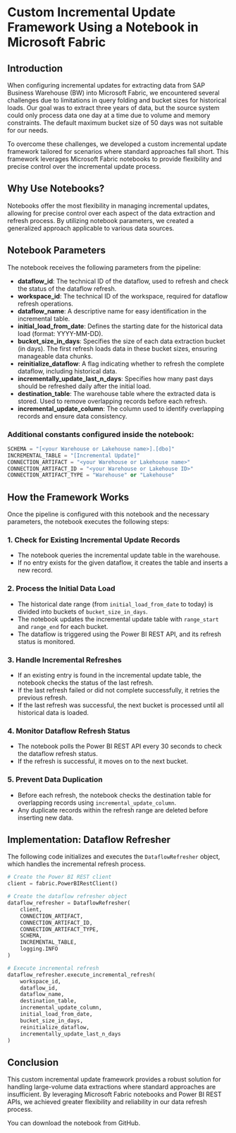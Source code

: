 # Custom Incremental Update Framework Using a Notebook in Microsoft Fabric

## Introduction
When configuring incremental updates for extracting data from SAP Business Warehouse (BW) into Microsoft Fabric, we encountered several challenges due to limitations in query folding and bucket sizes for historical loads. Our goal was to extract three years of data, but the source system could only process data one day at a time due to volume and memory constraints. The default maximum bucket size of 50 days was not suitable for our needs.

To overcome these challenges, we developed a custom incremental update framework tailored for scenarios where standard approaches fall short. This framework leverages Microsoft Fabric notebooks to provide flexibility and precise control over the incremental update process.

## Why Use Notebooks?
Notebooks offer the most flexibility in managing incremental updates, allowing for precise control over each aspect of the data extraction and refresh process. By utilizing notebook parameters, we created a generalized approach applicable to various data sources.

## Notebook Parameters
The notebook receives the following parameters from the pipeline:

- **dataflow_id**: The technical ID of the dataflow, used to refresh and check the status of the dataflow refresh.
- **workspace_id**: The technical ID of the workspace, required for dataflow refresh operations.
- **dataflow_name**: A descriptive name for easy identification in the incremental table.
- **initial_load_from_date**: Defines the starting date for the historical data load (format: YYYY-MM-DD).
- **bucket_size_in_days**: Specifies the size of each data extraction bucket (in days). The first refresh loads data in these bucket sizes, ensuring manageable data chunks.
- **reinitialize_dataflow**: A flag indicating whether to refresh the complete dataflow, including historical data.
- **incrementally_update_last_n_days**: Specifies how many past days should be refreshed daily after the initial load.
- **destination_table**: The warehouse table where the extracted data is stored. Used to remove overlapping records before each refresh.
- **incremental_update_column**: The column used to identify overlapping records and ensure data consistency.

### Additional constants configured inside the notebook:
```python
SCHEMA = "[<your Warehouse or Lakehouse name>].[dbo]"
INCREMENTAL_TABLE = "[Incremental Update]"
CONNECTION_ARTIFACT = "<your Warehouse or Lakehouse name>"
CONNECTION_ARTIFACT_ID = "<your Warehouse or Lakehouse ID>"
CONNECTION_ARTIFACT_TYPE = "Warehouse" or "Lakehouse"
```

## How the Framework Works
Once the pipeline is configured with this notebook and the necessary parameters, the notebook executes the following steps:

### 1. Check for Existing Incremental Update Records
- The notebook queries the incremental update table in the warehouse.
- If no entry exists for the given dataflow, it creates the table and inserts a new record.

### 2. Process the Initial Data Load
- The historical date range (from `initial_load_from_date` to today) is divided into buckets of `bucket_size_in_days`.
- The notebook updates the incremental update table with `range_start` and `range_end` for each bucket.
- The dataflow is triggered using the Power BI REST API, and its refresh status is monitored.

### 3. Handle Incremental Refreshes
- If an existing entry is found in the incremental update table, the notebook checks the status of the last refresh.
- If the last refresh failed or did not complete successfully, it retries the previous refresh.
- If the last refresh was successful, the next bucket is processed until all historical data is loaded.

### 4. Monitor Dataflow Refresh Status
- The notebook polls the Power BI REST API every 30 seconds to check the dataflow refresh status.
- If the refresh is successful, it moves on to the next bucket.

### 5. Prevent Data Duplication
- Before each refresh, the notebook checks the destination table for overlapping records using `incremental_update_column`.
- Any duplicate records within the refresh range are deleted before inserting new data.

## Implementation: Dataflow Refresher
The following code initializes and executes the `DataflowRefresher` object, which handles the incremental refresh process.

```python
# Create the Power BI REST client
client = fabric.PowerBIRestClient()

# Create the dataflow refresher object
dataflow_refresher = DataflowRefresher(
    client,
    CONNECTION_ARTIFACT,
    CONNECTION_ARTIFACT_ID,
    CONNECTION_ARTIFACT_TYPE,
    SCHEMA,
    INCREMENTAL_TABLE,
    logging.INFO
)

# Execute incremental refresh
dataflow_refresher.execute_incremental_refresh(
    workspace_id,
    dataflow_id,
    dataflow_name,
    destination_table,
    incremental_update_column,
    initial_load_from_date,
    bucket_size_in_days,
    reinitialize_dataflow,
    incrementally_update_last_n_days
)
```

## Conclusion
This custom incremental update framework provides a robust solution for handling large-volume data extractions where standard approaches are insufficient. By leveraging Microsoft Fabric notebooks and Power BI REST APIs, we achieved greater flexibility and reliability in our data refresh process.

You can download the notebook from GitHub.
